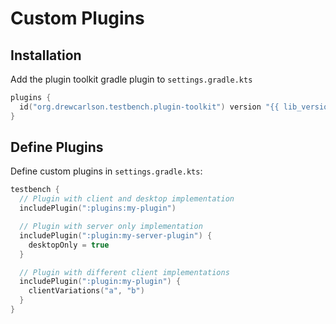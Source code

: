# Custom Plugins

## Installation

Add the plugin toolkit gradle plugin to `settings.gradle.kts`

```kotlin
plugins {
  id("org.drewcarlson.testbench.plugin-toolkit") version "{{ lib_version }}"
}
```

## Define Plugins

Define custom plugins in `settings.gradle.kts`:

```kotlin
testbench {
  // Plugin with client and desktop implementation
  includePlugin(":plugins:my-plugin")

  // Plugin with server only implementation
  includePlugin(":plugin:my-server-plugin") {
    desktopOnly = true
  }

  // Plugin with different client implementations
  includePlugin(":plugin:my-plugin") {
    clientVariations("a", "b")
  }
}
```
